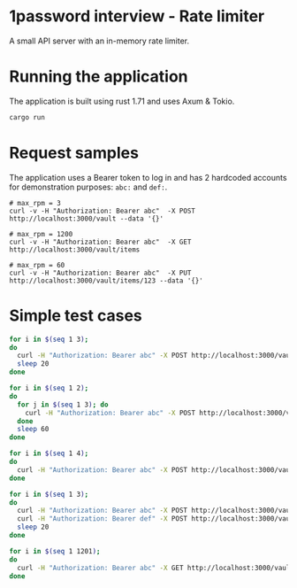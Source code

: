 # 1password interview - Rate limiter

A small API server with an in-memory rate limiter.

# Running the application

The application is built using rust 1.71 and uses Axum & Tokio.

```sh
cargo run
```

# Request samples

The application uses a Bearer token to log in and has 2 hardcoded accounts for demonstration purposes: `abc:` and `def:`.

```
# max_rpm = 3
curl -v -H "Authorization: Bearer abc"  -X POST http://localhost:3000/vault --data '{}'

# max_rpm = 1200
curl -v -H "Authorization: Bearer abc"  -X GET http://localhost:3000/vault/items

# max_rpm = 60
curl -v -H "Authorization: Bearer abc"  -X PUT http://localhost:3000/vault/items/123 --data '{}'
```

# Simple test cases

```sh
for i in $(seq 1 3);
do
  curl -H "Authorization: Bearer abc" -X POST http://localhost:3000/vault --data '{}' --fail --silent --output /dev/null --show-error --fail
  sleep 20
done
```

```sh
for i in $(seq 1 2);
do
  for j in $(seq 1 3); do
    curl -H "Authorization: Bearer abc" -X POST http://localhost:3000/vault --data '{}' --fail --silent --output /dev/null --show-error --fail
  done
  sleep 60
done
```

```sh
for i in $(seq 1 4);
do
  curl -H "Authorization: Bearer abc" -X POST http://localhost:3000/vault --data '{}' --fail --silent --output /dev/null --show-error --fail
done
```

```sh
for i in $(seq 1 3);
do
  curl -H "Authorization: Bearer abc" -X POST http://localhost:3000/vault --data '{}' --fail --silent --output /dev/null --show-error --fail
  curl -H "Authorization: Bearer def" -X POST http://localhost:3000/vault --data '{}' --fail --silent --output /dev/null --show-error --fail
  sleep 20
done
```

```sh
for i in $(seq 1 1201);
do
  curl -H "Authorization: Bearer abc" -X GET http://localhost:3000/vault/items --data '{}' --fail --silent --output /dev/null --show-error --fail
done
```
